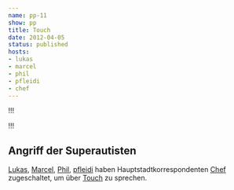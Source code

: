 ```yaml
---
name: pp-11
show: pp
title: Touch
date: 2012-04-05
status: published
hosts:
- lukas
- marcel
- phil
- pfleidi
- chef
---
```

!!!

!!!

## Angriff der Superautisten
  [Lukas](http://twitter.com/blubser), [Marcel](http://twitter.com/xartas), [Phil](http://twitter.com/philgrooves), [pfleidi](http://twitter.com/pfleidi) haben Hauptstadtkorrespondenten [Chef](http://twitter.com/grischder) zugeschaltet, um über [Touch](http://www.imdb.com/title/tt1821681/) zu sprechen.
